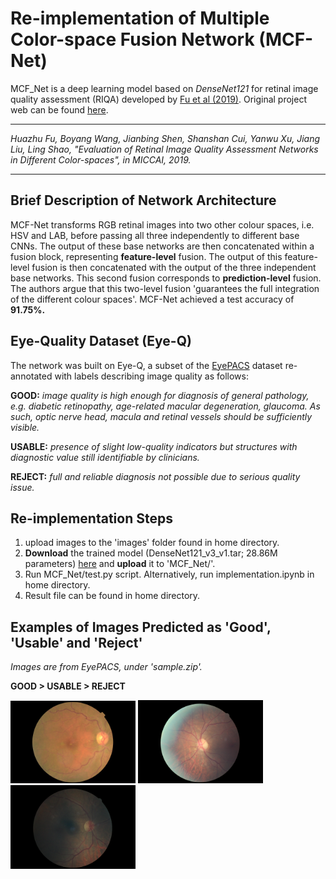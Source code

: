 # Re-implementation of Multiple Color-space Fusion Network (MCF-Net)
MCF_Net is a deep learning model based on *DenseNet121* for retinal image quality assessment (RIQA) developed by [Fu et al (2019)](https://arxiv.org/abs/1907.05345). Original project web can be found [here](https://github.com/HzFu/EyeQ).  

-----------------
*Huazhu Fu, Boyang Wang, Jianbing Shen, Shanshan Cui, Yanwu Xu, Jiang Liu, Ling Shao, "Evaluation of Retinal Image Quality Assessment Networks in Different Color-spaces", in MICCAI, 2019.*

-----------------
## Brief Description of Network Architecture
MCF-Net transforms RGB retinal images into two other colour spaces, i.e. HSV and LAB, before passing all three independently to different base CNNs. The output of these base networks are then concatenated within a fusion block, representing **feature-level** fusion. The output of this feature-level fusion is then concatenated with the output of the three independent base networks. This second fusion corresponds to **prediction-level** fusion. The authors argue that this two-level fusion 'guarantees the full integration of the different colour spaces'. MCF-Net achieved a test accuracy of **91.75%.**

## Eye-Quality Dataset (Eye-Q)
The network was built on Eye-Q, a subset of the [EyePACS](https://www.kaggle.com/c/diabetic-retinopathy-detection) dataset re-annotated with labels describing image quality as follows:

**GOOD:** *image quality is high enough for diagnosis of general pathology, e.g. diabetic retinopathy, age-related macular degeneration, glaucoma. As such, optic nerve head, macula and retinal vessels should be sufficiently visible.*

**USABLE:** *presence of slight low-quality indicators but structures with diagnostic value still identifiable by clinicians.*

**REJECT:** *full and reliable diagnosis not possible due to serious quality issue.* 

## Re-implementation Steps
1. upload images to the 'images' folder found in home directory.
2. **Download** the trained model (DenseNet121_v3_v1.tar; 28.86M parameters) [here](https://onedrive.live.com/?authkey=%21AJEJujrShK2M9Zk&cid=F3A8A31ABFAC51B0&id=F3A8A31ABFAC51B0%213790&parId=F3A8A31ABFAC51B0%21253&action=locate) and **upload** it to 'MCF_Net/'.
3. Run MCF_Net/test.py script. Alternatively, run implementation.ipynb in home directory.
4. Result file can be found in home directory.

## Examples of Images Predicted as 'Good', 'Usable' and 'Reject'
*Images are from EyePACS, under 'sample.zip'.*

**GOOD      >      USABLE      >      REJECT**
<p float="left">
  <img src="/images/good.jpeg" width="200" /> 
  <img src="/images/useable.jpeg" width="200" /> 
  <img src="/images/reject.jpeg" width="200" />
</p>


